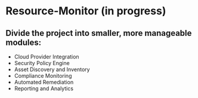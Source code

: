 # Resource-Monitor (in progress)
## Divide the project into smaller, more manageable modules:

- Cloud Provider Integration
- Security Policy Engine
- Asset Discovery and Inventory
- Compliance Monitoring
- Automated Remediation
- Reporting and Analytics
